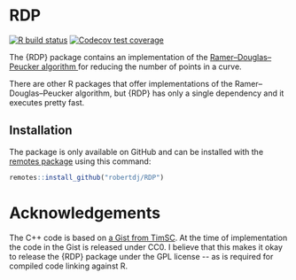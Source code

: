 RDP
===

<!-- badges: start -->
[![R build status](https://github.com/robertdj/RDP/workflows/R-CMD-check/badge.svg)](https://github.com/robertdj/RDP/actions)
[![Codecov test coverage](https://codecov.io/gh/robertdj/RDP/branch/master/graph/badge.svg)](https://codecov.io/gh/robertdj/RDP?branch=main)
<!-- badges: end -->

The {RDP} package contains an implementation of the [Ramer–Douglas–Peucker algorithm
](https://en.wikipedia.org/wiki/Ramer%E2%80%93Douglas%E2%80%93Peucker_algorithm) for reducing the number of points in a curve.

There are other R packages that offer implementations of the Ramer–Douglas–Peucker algorithm, but {RDP} has only a single dependency and it executes pretty fast.


## Installation

The package is only available on GitHub and can be installed with the [remotes package](https://remotes.r-lib.org) using this command:

``` r
remotes::install_github("robertdj/RDP")
```


# Acknowledgements

The C++ code is based on [a Gist from TimSC](https://gist.github.com/TimSC/0813573d77734bcb6f2cd2cf6cc7aa51).
At the time of implementation the code in the Gist is released under CC0. 
I believe that this makes it okay to release the {RDP} package under the GPL license -- as is required for compiled code linking against R.
